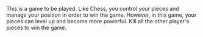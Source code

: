 This is a game to be played.
Like Chess, you control your pieces and manage your position in order to 
win the game. However, in this game, your pieces can level up and become 
more powerful.
Kill all the other player's pieces to win the game.
